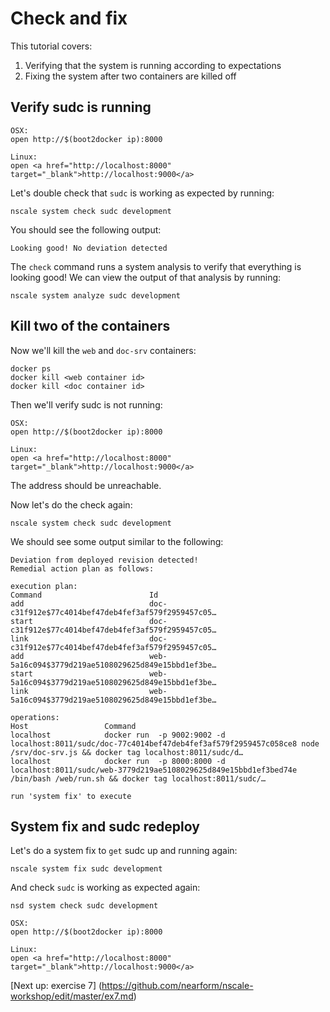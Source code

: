 Check and fix
=============

This tutorial covers:

1. Verifying that the system is running according to expectations
2. Fixing the system after two containers are killed off

Verify sudc is running
-------------

    OSX:
	open http://$(boot2docker ip):8000

	Linux:
	open <a href="http://localhost:8000" target="_blank">http://localhost:9000</a>
	
Let's double check that `sudc` is working as expected by running:

	nscale system check sudc development
	
You should see the following output:

	Looking good! No deviation detected
	
The `check` command runs a system analysis to verify that everything is looking good! 
We can view the output of that analysis by running:

	nscale system analyze sudc development

Kill two of the containers
-------------

Now we'll kill the `web` and `doc-srv` containers:

	docker ps
	docker kill <web container id>
	docker kill <doc container id>

Then we'll verify sudc is not running:

    OSX:
	open http://$(boot2docker ip):8000

	Linux:
	open <a href="http://localhost:8000" target="_blank">http://localhost:9000</a>

The address should be unreachable. 

Now let's do the check again:

	nscale system check sudc development
	
We should see some output similar to the following:

	Deviation from deployed revision detected!
	Remedial action plan as follows:

	execution plan: 
	Command                        Id                                                
	add                            doc-c31f912e$77c4014bef47deb4fef3af579f2959457c05…
	start                          doc-c31f912e$77c4014bef47deb4fef3af579f2959457c05…
	link                           doc-c31f912e$77c4014bef47deb4fef3af579f2959457c05…
	add                            web-5a16c094$3779d219ae5108029625d849e15bbd1ef3be…
	start                          web-5a16c094$3779d219ae5108029625d849e15bbd1ef3be…
	link                           web-5a16c094$3779d219ae5108029625d849e15bbd1ef3be…

	operations: 
	Host                 Command                                                                                                                                               
	localhost            docker run  -p 9002:9002 -d localhost:8011/sudc/doc-77c4014bef47deb4fef3af579f2959457c058ce8 node /srv/doc-srv.js && docker tag localhost:8011/sudc/d…
	localhost            docker run  -p 8000:8000 -d localhost:8011/sudc/web-3779d219ae5108029625d849e15bbd1ef3bed74e /bin/bash /web/run.sh && docker tag localhost:8011/sudc/…

	run 'system fix' to execute


System fix and sudc redeploy
-------------	

Let's do a system fix to `get` sudc up and running again:

	nscale system fix sudc development
	
And check `sudc` is working as expected again:

	nsd system check sudc development
	
	OSX:
	open http://$(boot2docker ip):8000

	Linux:
	open <a href="http://localhost:8000" target="_blank">http://localhost:9000</a>

[Next up: exercise 7] (https://github.com/nearform/nscale-workshop/edit/master/ex7.md)
